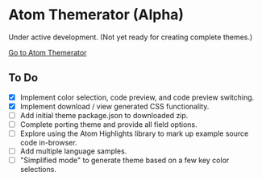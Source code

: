 # Atom Themerator (Alpha)

Under active development. (Not yet ready for creating complete themes.)

[Go to Atom Themerator](https://atom-themerator.ctidd.com/)

## To Do

- [x] Implement color selection, code preview, and code preview switching.
- [x] Implement download / view generated CSS functionality.
- [ ] Add initial theme package.json to downloaded zip.
- [ ] Complete porting theme and provide all field options.
- [ ] Explore using the Atom Highlights library to mark up example source code in-browser.
- [ ] Add multiple language samples.
- [ ] "Simplified mode" to generate theme based on a few key color selections.
